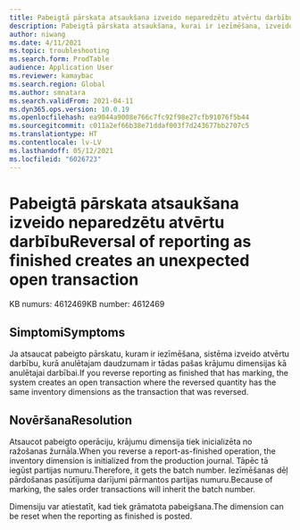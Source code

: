 ```yaml
---
title: Pabeigtā pārskata atsaukšana izveido neparedzētu atvērtu darbību
description: Pabeigtā pārskata atsaukšana, kurai ir iezīmēšana, izveido atvērtu darbību, kurā anulētajam daudzumam ir tādas pašas krājumu dimensijas kā anulētajai darbībai.
author: niwang
ms.date: 4/11/2021
ms.topic: troubleshooting
ms.search.form: ProdTable
audience: Application User
ms.reviewer: kamaybac
ms.search.region: Global
ms.author: smnatara
ms.search.validFrom: 2021-04-11
ms.dyn365.ops.version: 10.0.19
ms.openlocfilehash: ea9044a9008e766c7fc92f98e27cfb91076f5b44
ms.sourcegitcommit: c011a2ef66b38e71ddaf003f7d243677bb2707c5
ms.translationtype: HT
ms.contentlocale: lv-LV
ms.lasthandoff: 05/12/2021
ms.locfileid: "6026723"
---
```

# <a name="reversal-of-reporting-as-finished-creates-an-unexpected-open-transaction"></a><span data-ttu-id="5b8c5-103">Pabeigtā pārskata atsaukšana izveido neparedzētu atvērtu darbību</span><span class="sxs-lookup"><span data-stu-id="5b8c5-103">Reversal of reporting as finished creates an unexpected open transaction</span></span>

<span data-ttu-id="5b8c5-104">KB numurs: 4612469</span><span class="sxs-lookup"><span data-stu-id="5b8c5-104">KB number: 4612469</span></span>

## <a name="symptoms"></a><span data-ttu-id="5b8c5-105">Simptomi</span><span class="sxs-lookup"><span data-stu-id="5b8c5-105">Symptoms</span></span>

<span data-ttu-id="5b8c5-106">Ja atsaucat pabeigto pārskatu, kuram ir iezīmēšana, sistēma izveido atvērtu darbību, kurā anulētajam daudzumam ir tādas pašas krājumu dimensijas kā anulētajai darbībai.</span><span class="sxs-lookup"><span data-stu-id="5b8c5-106">If you reverse reporting as finished that has marking, the system creates an open transaction where the reversed quantity has the same inventory dimensions as the transaction that was reversed.</span></span>

## <a name="resolution"></a><span data-ttu-id="5b8c5-107">Novēršana</span><span class="sxs-lookup"><span data-stu-id="5b8c5-107">Resolution</span></span>

<span data-ttu-id="5b8c5-108">Atsaucot pabeigto operāciju, krājumu dimensija tiek inicializēta no ražošanas žurnāla.</span><span class="sxs-lookup"><span data-stu-id="5b8c5-108">When you reverse a report-as-finished operation, the inventory dimension is initialized from the production journal.</span></span> <span data-ttu-id="5b8c5-109">Tāpēc tā iegūst partijas numuru.</span><span class="sxs-lookup"><span data-stu-id="5b8c5-109">Therefore, it gets the batch number.</span></span> <span data-ttu-id="5b8c5-110">Iezīmēšanas dēļ pārdošanas pasūtījuma darījumi pārmantos partijas numuru.</span><span class="sxs-lookup"><span data-stu-id="5b8c5-110">Because of marking, the sales order transactions will inherit the batch number.</span></span>

<span data-ttu-id="5b8c5-111">Dimensiju var atiestatīt, kad tiek grāmatota pabeigšana.</span><span class="sxs-lookup"><span data-stu-id="5b8c5-111">The dimension can be reset when the reporting as finished is posted.</span></span>
